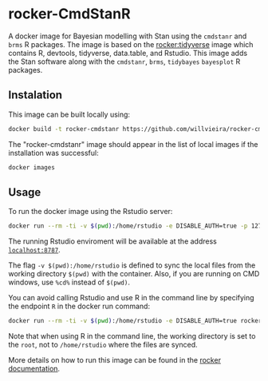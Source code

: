 # rocker-CmdStanR

A docker image for Bayesian modelling with Stan using the `cmdstanr` and `brms` R packages.
The image is based on the [rocker:tidyverse](https://rocker-project.org/images/versioned/rstudio.html) image which contains R, devtools, tidyverse, data.table, and Rstudio.
This image adds the Stan software along with the `cmdstanr`, `brms`, `tidybayes` `bayesplot` R packages.

## Instalation

This image can be built locally using:

```bash
docker build -t rocker-cmdstanr https://github.com/willvieira/rocker-cmdstanr.git#main
```

The "rocker-cmdstanr" image should appear in the list of local images if the installation was successful:

```bash
docker images
```

## Usage

To run the docker image using the Rstudio server:

```bash
docker run --rm -ti -v $(pwd):/home/rstudio -e DISABLE_AUTH=true -p 127.0.0.1:8787:8787 rocker-cmdstanr
```

The running Rstudio enviroment will be available at the address [`localhost:8787`](http://localhost:8787/).

The flag `-v $(pwd):/home/rstudio` is defined to sync the local files from the working directory `$(pwd)` with the container.
Also, if you are running on CMD windows, use `%cd%` instead of `$(pwd)`.

You can avoid calling Rstudio and use R in the command line by specifying the endpoint `R` in the docker run command:

```bash
docker run --rm -ti -v $(pwd):/home/rstudio -e DISABLE_AUTH=true rocker-cmdstanr R
```

Note that when using R in the command line, the working directory is set to the `root`, not to `/home/rstudio` where the files are synced.

More details on how to run this image can be found in the [rocker documentation](https://rocker-project.org/images/).
